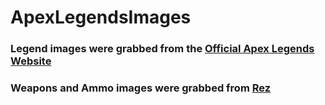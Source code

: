 # ApexLegendsImages

### Legend images were grabbed from the [Official Apex Legends Website](https://www.ea.com/games/apex-legends/about/characters)

### Weapons and Ammo images were grabbed from [Rez](https://rez.gg/apex)
